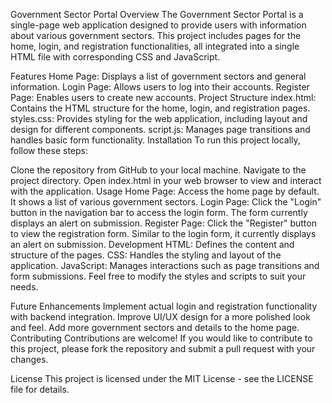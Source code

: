 Government Sector Portal
Overview
The Government Sector Portal is a single-page web application designed to provide users with information about various government sectors. This project includes pages for the home, login, and registration functionalities, all integrated into a single HTML file with corresponding CSS and JavaScript.

Features
Home Page: Displays a list of government sectors and general information.
Login Page: Allows users to log into their accounts.
Register Page: Enables users to create new accounts.
Project Structure
index.html: Contains the HTML structure for the home, login, and registration pages.
styles.css: Provides styling for the web application, including layout and design for different components.
script.js: Manages page transitions and handles basic form functionality.
Installation
To run this project locally, follow these steps:

Clone the repository from GitHub to your local machine.
Navigate to the project directory.
Open index.html in your web browser to view and interact with the application.
Usage
Home Page: Access the home page by default. It shows a list of various government sectors.
Login Page: Click the "Login" button in the navigation bar to access the login form. The form currently displays an alert on submission.
Register Page: Click the "Register" button to view the registration form. Similar to the login form, it currently displays an alert on submission.
Development
HTML: Defines the content and structure of the pages.
CSS: Handles the styling and layout of the application.
JavaScript: Manages interactions such as page transitions and form submissions.
Feel free to modify the styles and scripts to suit your needs.

Future Enhancements
Implement actual login and registration functionality with backend integration.
Improve UI/UX design for a more polished look and feel.
Add more government sectors and details to the home page.
Contributing
Contributions are welcome! If you would like to contribute to this project, please fork the repository and submit a pull request with your changes.

License
This project is licensed under the MIT License - see the LICENSE file for details.
